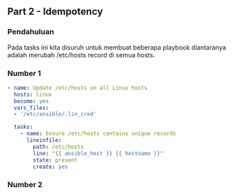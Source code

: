 ## Part 2 - Idempotency
### Pendahuluan
Pada tasks ini kita disuruh untuk membuat beberapa playbook diantaranya adalah merubah /etc/hosts record di semua hosts.
### Number 1
```yml
- name: Update /etc/hosts on all Linux hosts
  hosts: linux
  become: yes
  vars_files:
  - '/etc/ansible/.lin_cred'

  tasks:
    - name: Ensure /etc/hosts contains unique records
      lineinfile:
        path: /etc/hosts
        line: "{{ ansible_host }} {{ hostname }}"
        state: present
        create: yes
```

### Number 2
```yml
